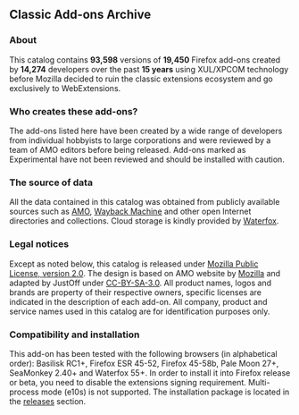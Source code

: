 ## Classic Add-ons Archive

### About

This catalog contains **93,598** versions of **19,450** Firefox add-ons created by **14,274** developers over the past **15 years** using XUL/XPCOM technology before Mozilla decided to ruin the classic extensions ecosystem and go exclusively to WebExtensions.

### Who creates these add-ons?

The add-ons listed here have been created by a wide range of developers from individual hobbyists to large corporations and were reviewed by a team of AMO editors before being released. Add-ons marked as Experimental have not been reviewed and should be installed with caution.

### The source of data

All the data contained in this catalog was obtained from publicly available sources such as [AMO](https://addons.mozilla.org/), [Wayback Machine](http://web.archive.org/) and other open Internet directories and collections. Cloud storage is kindly provided by [Waterfox](https://www.waterfox.net/).

### Legal notices

Except as noted below, this catalog is released under [Mozilla Public License, version 2.0](http://www.mozilla.org/MPL/2.0/). The design is based on AMO website by [Mozilla](https://www.mozilla.org/) and adapted by JustOff under [CC-BY-SA-3.0](http://creativecommons.org/licenses/by-sa/3.0/). All product names, logos and brands are property of their respective owners, specific licenses are indicated in the description of each add-on. All company, product and service names used in this catalog are for identification purposes only.

### Compatibility and installation

This add-on has been tested with the following browsers (in alphabetical order): Basilisk RC1+, Firefox ESR 45-52, Firefox 45-58b, Pale Moon 27+, SeaMonkey 2.40+ and Waterfox 55+. In order to install it into Firefox release or beta, you need to disable the extensions signing requirement. Multi-process mode (e10s) is not supported. The installation package is located in the [releases](https://github.com/JustOff/ca-archive/releases) section.
